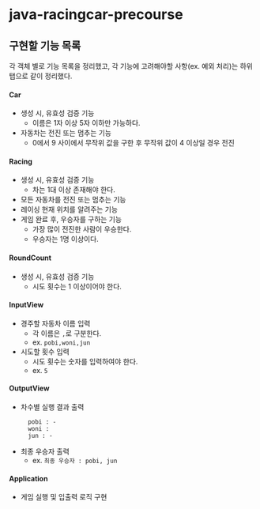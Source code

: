 # java-racingcar-precourse

## 구현할 기능 목록

각 객체 별로 기능 목록을 정리했고, 각 기능에 고려해야할 사항(ex. 예외 처리)는 하위 탭으로 같이 정리했다.

#### Car

- 생성 시, 유효성 검증 기능
  - 이름은 1자 이상 5자 이하만 가능하다.
- 자동차는 전진 또는 멈추는 기능
  - 0에서 9 사이에서 무작위 값을 구한 후 무작위 값이 4 이상일 경우 전진

#### Racing

- 생성 시, 유효성 검증 기능
  - 차는 1대 이상 존재해야 한다.
- 모든 자동차를 전진 또는 멈추는 기능
- 레이싱 현재 위치를 알려주는 기능
- 게임 완료 후, 우승자를 구하는 기능
  - 가장 많이 전진한 사람이 우승한다.
  - 우승자는 1명 이상이다.

#### RoundCount

- 생성 시, 유효성 검증 기능
  - 시도 횟수는 1 이상이어야 한다.

#### InputView

- 경주할 자동차 이름 입력
  - 각 이름은 `,`로 구분한다.
  - ex. `pobi,woni,jun`
- 시도할 횟수 입력
  - 시도 횟수는 숫자를 입력하여야 한다.
  - ex. `5`

#### OutputView

- 차수별 실행 결과 출력
  ```text
    pobi : -
    woni :
    jun : -
  ```
- 최종 우승자 출력
  - ex. `최종 우승자 : pobi, jun` 

#### Application

- 게임 실행 및 입출력 로직 구현

